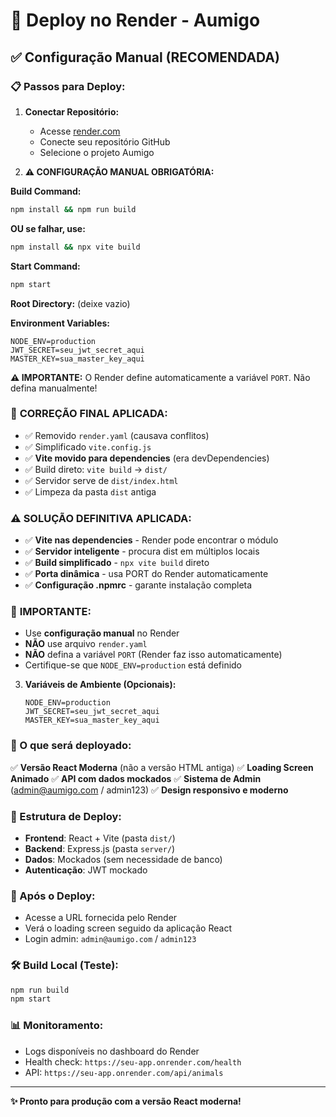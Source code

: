 # 🚀 Deploy no Render - Aumigo

## ✅ Configuração Manual (RECOMENDADA)

### 📋 Passos para Deploy:

1. **Conectar Repositório:**
   - Acesse [render.com](https://render.com)
   - Conecte seu repositório GitHub
   - Selecione o projeto Aumigo

2. **⚠️ CONFIGURAÇÃO MANUAL OBRIGATÓRIA:**

**Build Command:**
```bash
npm install && npm run build
```

**OU se falhar, use:**
```bash
npm install && npx vite build
```

**Start Command:**
```bash
npm start
```

**Root Directory:** (deixe vazio)

**Environment Variables:**
```
NODE_ENV=production
JWT_SECRET=seu_jwt_secret_aqui
MASTER_KEY=sua_master_key_aqui
```

**⚠️ IMPORTANTE:** O Render define automaticamente a variável `PORT`. Não defina manualmente!

### 🔧 **CORREÇÃO FINAL APLICADA:**

- ✅ Removido `render.yaml` (causava conflitos)
- ✅ Simplificado `vite.config.js`
- ✅ **Vite movido para dependencies** (era devDependencies)
- ✅ Build direto: `vite build` → `dist/`
- ✅ Servidor serve de `dist/index.html`
- ✅ Limpeza da pasta `dist` antiga

### ⚠️ **SOLUÇÃO DEFINITIVA APLICADA:**
- ✅ **Vite nas dependencies** - Render pode encontrar o módulo
- ✅ **Servidor inteligente** - procura dist em múltiplos locais
- ✅ **Build simplificado** - `npx vite build` direto
- ✅ **Porta dinâmica** - usa PORT do Render automaticamente
- ✅ **Configuração .npmrc** - garante instalação completa

### 🔧 **IMPORTANTE:**
- Use **configuração manual** no Render
- **NÃO** use arquivo `render.yaml`
- **NÃO** defina a variável `PORT` (Render faz isso automaticamente)
- Certifique-se que `NODE_ENV=production` está definido

3. **Variáveis de Ambiente (Opcionais):**
   ```
   NODE_ENV=production
   JWT_SECRET=seu_jwt_secret_aqui
   MASTER_KEY=sua_master_key_aqui
   ```

### 🎯 O que será deployado:

✅ **Versão React Moderna** (não a versão HTML antiga)
✅ **Loading Screen Animado** 
✅ **API com dados mockados**
✅ **Sistema de Admin** (admin@aumigo.com / admin123)
✅ **Design responsivo e moderno**

### 🔧 Estrutura de Deploy:

- **Frontend**: React + Vite (pasta `dist/`)
- **Backend**: Express.js (pasta `server/`)
- **Dados**: Mockados (sem necessidade de banco)
- **Autenticação**: JWT mockado

### 📱 Após o Deploy:

- Acesse a URL fornecida pelo Render
- Verá o loading screen seguido da aplicação React
- Login admin: `admin@aumigo.com` / `admin123`

### 🛠️ Build Local (Teste):

```bash
npm run build
npm start
```

### 📊 Monitoramento:

- Logs disponíveis no dashboard do Render
- Health check: `https://seu-app.onrender.com/health`
- API: `https://seu-app.onrender.com/api/animals`

---

**✨ Pronto para produção com a versão React moderna!**